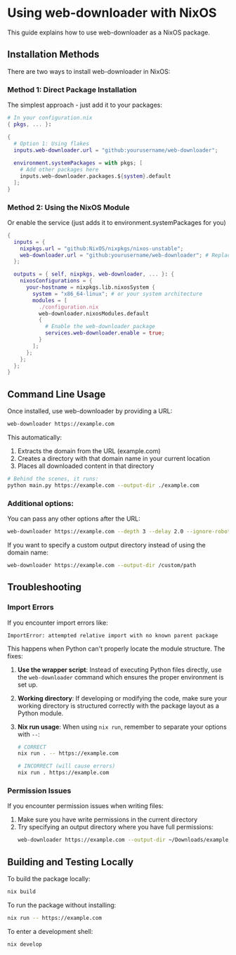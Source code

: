 # Using web-downloader with NixOS

This guide explains how to use web-downloader as a NixOS package.

## Installation Methods

There are two ways to install web-downloader in NixOS:

### Method 1: Direct Package Installation

The simplest approach - just add it to your packages:

```nix
# In your configuration.nix
{ pkgs, ... }:

{
  # Option 1: Using flakes
  inputs.web-downloader.url = "github:yourusername/web-downloader";
  
  environment.systemPackages = with pkgs; [
    # Add other packages here
    inputs.web-downloader.packages.${system}.default
  ];
}
```

### Method 2: Using the NixOS Module

Or enable the service (just adds it to environment.systemPackages for you)

```nix
{
  inputs = {
    nixpkgs.url = "github:NixOS/nixpkgs/nixos-unstable";
    web-downloader.url = "github:yourusername/web-downloader"; # Replace with your repo URL
  };

  outputs = { self, nixpkgs, web-downloader, ... }: {
    nixosConfigurations = {
      your-hostname = nixpkgs.lib.nixosSystem {
        system = "x86_64-linux"; # or your system architecture
        modules = [
          ./configuration.nix
          web-downloader.nixosModules.default
          {
            # Enable the web-downloader package
            services.web-downloader.enable = true;
          }
        ];
      };
    };
  };
}
```

## Command Line Usage

Once installed, use web-downloader by providing a URL:

```bash
web-downloader https://example.com
```

This automatically:
1. Extracts the domain from the URL (example.com)
2. Creates a directory with that domain name in your current location
3. Places all downloaded content in that directory

```bash
# Behind the scenes, it runs:
python main.py https://example.com --output-dir ./example.com
```

### Additional options:

You can pass any other options after the URL:

```bash
web-downloader https://example.com --depth 3 --delay 2.0 --ignore-robots
```

If you want to specify a custom output directory instead of using the domain name:

```bash
web-downloader https://example.com --output-dir /custom/path
```

## Troubleshooting

### Import Errors

If you encounter import errors like:
```
ImportError: attempted relative import with no known parent package
```

This happens when Python can't properly locate the module structure. The fixes:

1. **Use the wrapper script**: Instead of executing Python files directly, use the `web-downloader` command which ensures the proper environment is set up.

2. **Working directory**: If developing or modifying the code, make sure your working directory is structured correctly with the package layout as a Python module.

3. **Nix run usage**: When using `nix run`, remember to separate your options with `--`:
   ```bash
   # CORRECT
   nix run . -- https://example.com
   
   # INCORRECT (will cause errors)
   nix run . https://example.com
   ```

### Permission Issues

If you encounter permission issues when writing files:

1. Make sure you have write permissions in the current directory
2. Try specifying an output directory where you have full permissions:
   ```bash
   web-downloader https://example.com --output-dir ~/Downloads/example-site
   ```

## Building and Testing Locally

To build the package locally:

```bash
nix build
```

To run the package without installing:

```bash
nix run -- https://example.com
```

To enter a development shell:

```bash
nix develop
``` 